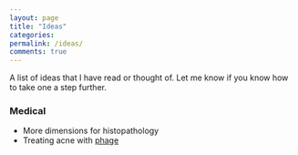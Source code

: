 ```yaml
---
layout: page
title: "Ideas"
categories: 
permalink: /ideas/
comments: true
---
```

A list of ideas that I have read or thought of. Let me know if you know how to take one a step further.

### Medical
- More dimensions for histopathology
- Treating acne with [phage](../_posts/2021-06-08-phage.md)